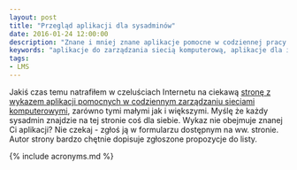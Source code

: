 ```yaml
---
layout: post
title: "Przegląd aplikacji dla sysadminów"
date: 2016-01-24 12:00:00
description: "Znane i mniej znane aplikacje pomocne w codziennej pracy sysadmina"
keywords: "aplikacje do zarządzania siecią komputerową, aplikacje dla it"
tags:
- LMS
---
```


Jakiś czas temu natrafiłem w czeluściach Internetu na ciekawą 
[stronę z wykazem aplikacji pomocnych w codziennym zarządzaniu sieciami komputerowymi](http://sysadmin.it-landscape.info/),
zarówno tymi małymi jak i większymi. Myślę że każdy sysadmin znajdzie na tej 
stronie coś dla siebie. Wykaz nie obejmuje znanej Ci aplikacji? Nie czekaj - 
zgłoś ją w formularzu dostępnym na ww. stronie. Autor strony bardzo chętnie dopisuje 
zgłoszone propozycje do listy.

{% include acronyms.md %}
